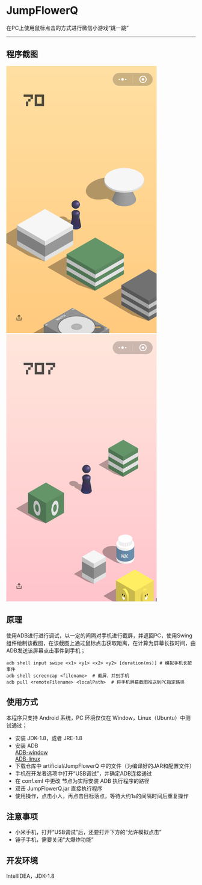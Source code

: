 # JumpFlowerQ    
在PC上使用鼠标点击的方式进行微信小游戏“跳一跳”  

---  
  
    
   
## 程序截图
<img src="https://raw.githubusercontent.com/Al-assad/JumpFlowerQ/master/artificial/JumpFLowerQ/Screenshot.png" width="400"/>
<img src="https://raw.githubusercontent.com/Al-assad/JumpFlowerQ/master/Screenshot.png" width="400"><br />


## 原理
使用ADB进行进行调试，以一定的间隔对手机进行截屏，并返回PC，使用Swing组件绘制该截图，在该截图上通过鼠标点击获取距离，在计算为屏幕长按时间，由ADB发送该屏幕点击事件到手机；

```
adb shell input swipe <x1> <y1> <x2> <y2> [duration(ms)] # 模拟手机长按事件
adb shell screencap <filename>  # 截屏，并到手机
adb pull <remoteFilename> <localPath>  # 将手机屏幕截图推送到PC指定路径
```

##  使用方式
本程序只支持 Android 系统，PC 环境仅仅在 Window，Linux（Ubuntu）中测试通过；  

* 安装 JDK-1.8，或者 JRE-1.8    
* 安装 ADB  
  [ADB-window](https://dl.google.com/android/repository/platform-tools-latest-windows.zip)  
  [ADB-linux](https://dl.google.com/android/repository/platform-tools-latest-linux.zip)
* 下载仓库中 artificial/JumpFlowerQ 中的文件（为编译好的JAR和配置文件）
* 手机在开发者选项中打开“USB调试”，并确定ADB连接通过    
* 在 conf.xml 中更改 <adb-path> 节点为实际安装 ADB 执行程序的路径  
* 双击 JumpFlowerQ.jar 直接执行程序
* 使用操作，点击小人，再点击目标落点，等待大约1s的间隔时间后重复操作  

## 注意事项
* 小米手机，打开“USB调试”后，还要打开下方的“允许模拟点击”  
* 锤子手机，需要关闭“大爆炸功能”  

## 开发环境  
IntellIDEA，JDK-1.8  
  




